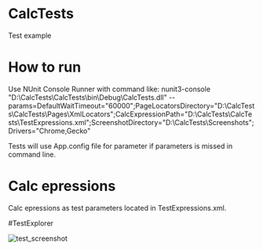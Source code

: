 # CalcTests
Test example

# How to run
Use NUnit Console Runner with command like:
nunit3-console "D:\CalcTests\CalcTests\bin\Debug\CalcTests.dll" --params=DefaultWaitTimeout="60000";PageLocatorsDirectory="D:\CalcTests\CalcTests\Pages\XmlLocators";CalcExpressionPath="D:\CalcTests\CalcTests\TestExpressions.xml";ScreenshotDirectory="D:\CalcTests\Screenshots";Drivers="Chrome,Gecko"

Tests will use App.config file for parameter if parameters is missed in command line.

# Calc epressions
Calc epressions as test parameters located in TestExpressions.xml.

#TestExplorer

![test_screenshot](https://user-images.githubusercontent.com/46107792/50403067-1daf1800-07b5-11e9-9470-97c1835aa69d.png)
